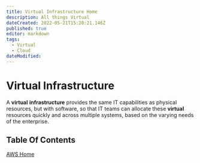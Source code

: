 ```yaml
---
title: Virtual Infrastructure Home
description: All things Virtual
dateCreated: 2022-05-21T15:28:21.146Z
published: true
editor: markdown
tags:
  - Virtual
  - Cloud
dateModified: 
---
```

# Virtual Infrastructure

A **virtual** **infrastructure** provides the same IT capabilities as physical resources, but with software, so that IT teams can allocate these **virtual** resources quickly and across multiple systems, based on the varying needs of the enterprise.

## Table Of Contents
[AWS Home](https://wiki.commsnet.org/en/Virtual_Infrastructure/AWS/home)